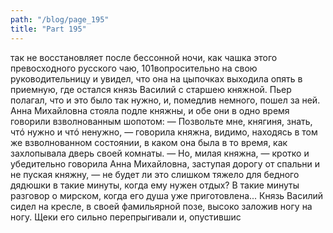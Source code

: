```yaml
---
path: "/blog/page_195"
title: "Part 195"
---
```


 так не восстановляет после бессонной ночи, как чашка этого превосходного русского чаю,
101вопросительно на свою руководительницу и увидел, что она на цыпочках выходила опять в приемную, где остался князь Василий с старшею княжной. Пьер полагал, что и это было так нужно, и, помедлив немного, пошел за ней. Анна Михайловна стояла подле княжны, и обе они в одно время говорили взволнованным шопотом:
— Позвольте мне, княгиня, знать, чтó нужно и чтó ненужно, — говорила княжна, видимо, находясь в том же взволнованном состоянии, в каком она была в то время, как захлопывала дверь своей комнаты.
— Но, милая княжна, — кротко и убедительно говорила Анна Михайловна, заступая дорогу от спальни и не пуская княжну, — не будет ли это слишком тяжело для бедного дядюшки в такие минуты, когда ему нужен отдых? В такие минуты разговор о мирском, когда его душа уже приготовлена...
Князь Василий сидел на кресле, в своей фамильярной позе, высоко заложив ногу на ногу. Щеки его сильно перепрыгивали и, опустившис
